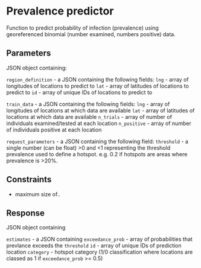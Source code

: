 # Prevalence predictor
Function to predict probability of infection (prevalence) using georeferenced binomial (number examined, numbers positive) data.

## Parameters

JSON object containing:

`region_definition` - a JSON containing the following fields:
  `lng` - array of longitudes of locations to predict to
  `lat` - array of latitudes of locations to predict to
  `id` - array of unique IDs of locations to predict to
  
`train_data` - a JSON containing the following fields:
  `lng` - array of longitudes of locations at which data are available
  `lat` - array of latitudes of locations at which data are available
  `n_trials` - array of number of individuals examined/tested at each location
  `n_positive` - array of number of individuals positive at each location

`request_parameters` - a JSON containing the following field:
  `threshold` - a single number (can be float) >0 and <1 representing the threshold prevalence used to define a hotspot. e.g. 0.2 if hotspots are areas where prevalence is >20%. 
  
  
## Constraints

- maximum size of..

## Response
JSON object containing

`estimates` - a JSON containing
    `exceedance_prob` - array of probabilities that prevlance exceeds the `threshold`
    `id` - array of unique IDs of prediction location
    `category` - hotspot category (1/0 classification where locations are classed as 1 if `exceedance_prob` >= 0.5)


